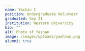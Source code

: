 ```yaml
---
name: Yashan C
position: Undergraduate Volunteer
graduated: Sep 21
institution: Western University
bio: ""
alt: Photo of Yashan
image: /images/uploads/yashanc.png
alumni: true
---
```

